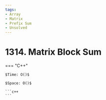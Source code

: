 ```yaml
---
tags:
- Array
- Matrix
- Prefix Sum
- Unsolved
---
```



# 1314. Matrix Block Sum

=== "C++"

    $Time: O()$

    $Space: O()$

    ```c++
    ```